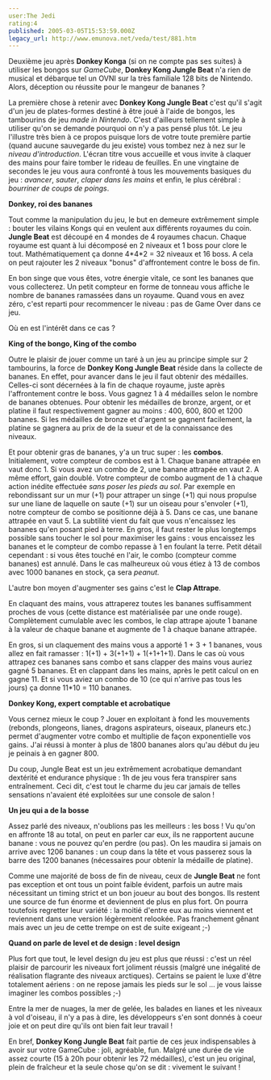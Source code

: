 ```yaml
---
user:The Jedi
rating:4
published: 2005-03-05T15:53:59.000Z
legacy_url: http://www.emunova.net/veda/test/881.htm
---
```

Deuxième jeu après **Donkey Konga** (si on ne compte pas ses suites) à utiliser les bongos sur _GameCube_, **Donkey Kong Jungle Beat** n'a rien de musical et débarque tel un OVNI sur la très familiale 128 bits de Nintendo. Alors, déception ou réussite pour le mangeur de bananes ?  

  

  

La première chose à retenir avec **Donkey Kong Jungle Beat** c'est qu'il s'agit d'un jeu de plates-formes destiné à être joué à l'aide de bongos, les tambourins de jeu _made in Nintendo_. C'est d'ailleurs tellement simple à utiliser qu'on se demande pourquoi on n'y a pas pensé plus tôt. Le jeu l'illustre très bien à ce propos puisque lors de votre toute première partie (quand aucune sauvegarde du jeu existe) vous tombez nez à nez sur le _niveau d'introduction_. L'écran titre vous accueille et vous invite à claquer des mains pour faire tomber le rideau de feuilles. En une vingtaine de secondes le jeu vous aura confronté à tous les mouvements basiques du jeu : _avancer_, _sauter_, _claper dans les mains_ et enfin, le plus cérébral : _bourriner de coups de poings_.  

  

  

**Donkey, roi des bananes**  

Tout comme la manipulation du jeu, le but en demeure extrêmement simple : bouter les vilains Kongs qui en veulent aux différents royaumes du coin. **Jungle Beat** est découpé en 4 mondes de 4 royaumes chacun. Chaque royaume est quant à lui décomposé en 2 niveaux et 1 boss pour clore le tout. Mathématiquement ça donne 4\*4\*2 = 32 niveaux et 16 boss. A cela on peut rajouter les 2 niveaux "bonus" d'affrontement contre le boss de fin.  

En bon singe que vous êtes, votre énergie vitale, ce sont les bananes que vous collecterez. Un petit compteur en forme de tonneau vous affiche le nombre de bananes ramassées dans un royaume. Quand vous en avez zéro, c'est reparti pour recommencer le niveau : pas de Game Over dans ce jeu.  

Où en est l'intérêt dans ce cas ?  

  

  

**King of the bongo, King of the combo**  

Outre le plaisir de jouer comme un taré à un jeu au principe simple sur 2 tambourins, la force de **Donkey Kong Jungle Beat** réside dans la collecte de bananes. En effet, pour avancer dans le jeu il faut obtenir des médailles. Celles-ci sont décernées à la fin de chaque royaume, juste après l'affrontement contre le boss. Vous gagnez 1 à 4 médailles selon le nombre de bananes obtenues. Pour obtenir les médailles de bronze, argent, or et platine il faut respectivement gagner au moins : 400, 600, 800 et 1200 bananes. Si les médailles de bronze et d'argent se gagnent facilement, la platine se gagnera au prix de de la sueur et de la connaissance des niveaux.  

  

Et pour obtenir gras de bananes, y'a un truc super : les **combos**. Initialement, votre compteur de combos est à 1\. Chaque banane attrapée en vaut donc 1\. Si vous avez un combo de 2, une banane attrapée en vaut 2\. A même effort, gain doublé. Votre compteur de combo augment de 1 à chaque action inédite effectuée _sans poser les pieds au sol_. Par exemple en rebondissant sur un mur (+1) pour attraper un singe (+1) qui nous propulse sur une liane de laquelle on saute (+1) sur un oiseau pour s'envoler (+1), notre compteur de combo se positionne déjà à 5\. Dans ce cas, une banane attrapée en vaut 5\. La subtilité vient du fait que vous n'encaissez les bananes qu'en posant pied à terre. En gros, il faut rester le plus longtemps possible sans toucher le sol pour maximiser les gains : vous encaissez les bananes et le compteur de combo repasse à 1 en foulant la terre. Petit détail cependant : si vous êtes touché en l'air, le combo (compteur comme bananes) est annulé. Dans le cas malheureux où vous étiez à 13 de combos avec 1000 bananes en stock, ça sera _peanut._  

  

L'autre bon moyen d'augmenter ses gains c'est le **Clap Attrape**.  

En claquant des mains, vous attraperez toutes les bananes suffisamment proches de vous (cette distance est matérialisée par une onde rouge). Complètement cumulable avec les combos, le clap attrape ajoute 1 banane à la valeur de chaque banane et augmente de 1 à chaque banane attrapée.  

En gros, si un claquement des mains vous a apporté 1 + 3 + 1 bananes, vous allez en fait ramasser : 1(+1) + 3(+1+1) + 1(+1+1+1). Dans le cas où vous attrapez ces bananes sans combo et sans clapper des mains vous auriez gagné 5 bananes. Et en clappant dans les mains, après le petit calcul on en gagne 11\. Et si vous aviez un combo de 10 (ce qui n'arrive pas tous les jours) ça donne 11\*10 = 110 bananes.  

  

**Donkey Kong, expert comptable et acrobatique**  

Vous cernez mieux le coup ? Jouer en exploitant à fond les mouvements (rebonds, plongeons, lianes, dragons aspirateurs, oiseaux, planeurs etc.) permet d'augmenter votre combo et multiplie de façon exponentielle vos gains. J'ai réussi à monter à plus de 1800 bananes alors qu'au début du jeu je peinais à en gagner 800\.  

Du coup, Jungle Beat est un jeu extrêmement acrobatique demandant dextérité et endurance physique : 1h de jeu vous fera transpirer sans entraînement. Ceci dit, c'est tout le charme du jeu car jamais de telles sensations n'avaient été exploitées sur une console de salon !  

  

**Un jeu qui a de la bosse**  

Assez parlé des niveaux, n'oublions pas les meilleurs : les boss ! Vu qu'on en affronte 18 au total, on peut en parler car eux, ils ne rapportent aucune banane : vous ne pouvez qu'en perdre (ou pas). On les maudira si jamais on arrive avec 1206 bananes : un coup dans la tête et vous passerez sous la barre des 1200 bananes (nécessaires pour obtenir la médaille de platine).  

Comme une majorité de boss de fin de niveau, ceux de **Jungle Beat** ne font pas exception et ont tous un point faible évident, parfois un autre mais nécessitant un timing strict et un bon joueur au bout des bongos. Ils restent une source de fun énorme et deviennent de plus en plus fort. On pourra toutefois regretter leur variété : la moitié d'entre eux au moins viennent et reviennent dans une version légèrement relookée. Pas franchement gênant mais avec un jeu de cette trempe on est de suite exigeant ;-)  

  

  

**Quand on parle de level et de design : level design**  

Plus fort que tout, le level design du jeu est plus que réussi : c'est un réel plaisir de parcourir les niveaux fort joliment réussis (malgré une inégalité de réalisation flagrante des niveaux arctiques). Certains se paient le luxe d'être totalement aériens : on ne repose jamais les pieds sur le sol ... je vous laisse imaginer les combos possibles ;-)  

Entre la mer de nuages, la mer de gelée, les balades en lianes et les niveaux à vol d'oiseau, il n'y a pas à dire, les développeurs s'en sont donnés à coeur joie et on peut dire qu'ils ont bien fait leur travail !  

  

En bref, **Donkey Kong Jungle Beat** fait partie de ces jeux indispensables à avoir sur votre GameCube : joli, agréable, fun. Malgré une durée de vie assez courte (15 à 20h pour obtenir les 72 médailles), c'est un jeu original, plein de fraîcheur et la seule chose qu'on se dit : vivement le suivant !